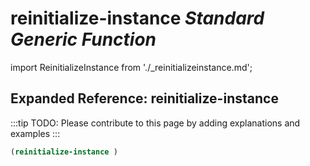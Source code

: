 # **reinitialize-instance** *Standard Generic Function*

import ReinitializeInstance from './_reinitializeinstance.md';

<ReinitializeInstance />

## Expanded Reference: reinitialize-instance

:::tip
TODO: Please contribute to this page by adding explanations and examples
:::

```lisp
(reinitialize-instance )
```
